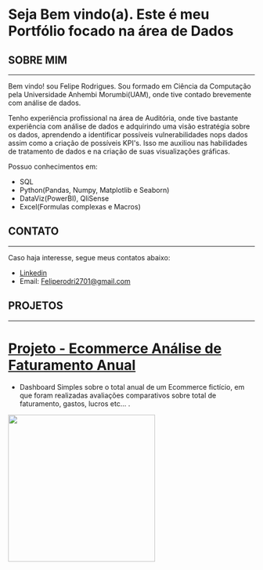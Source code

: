 # Seja Bem vindo(a). Este é meu Portfólio focado na área de Dados

## SOBRE MIM
-------------------------------------------------------------------------------------------------------------------------------
  Bem vindo! sou Felipe Rodrigues. Sou formado em Ciência da Computação pela Universidade Anhembi Morumbi(UAM), onde tive contado brevemente com análise de dados.

  Tenho experiência profissional na área de Auditória, onde tive bastante experiência com análise de dados e adquirindo uma visão estratégia sobre os dados, aprendendo a identificar possíveis vulnerabilidades nops dados assim como a criação de possíveis KPI's. Isso me auxiliou nas habilidades de tratamento de dados e na criação de suas visualizações gráficas.

Possuo conhecimentos em:

* SQL
* Python(Pandas, Numpy, Matplotlib e Seaborn)
* DataViz(PowerBI), QliSense
* Excel(Formulas complexas e Macros)

## CONTATO
-------------------------------------------------------------------------------------------------------------------------------
Caso haja interesse, segue meus contatos abaixo:

* [Linkedin](https://www.linkedin.com/in/felipe-rodrigues2701/)
* Email: Feliperodri2701@gmail.com

## PROJETOS
-------------------------------------------------------------------------------------------------------------------------------
# [Projeto - Ecommerce Análise de Faturamento Anual](https://github.com/FelipeRodrii/Projeto-Ecommerce)
* Dashboard Simples sobre o total anual de um Ecommerce fictício, em que foram realizadas avaliações comparativos sobre total de faturamento, gastos, lucros etc... . 
<img src="https://github.com/FelipeRodrii/Projeto-Ecommerce/blob/main/First_Page.png" height ="300px" />


